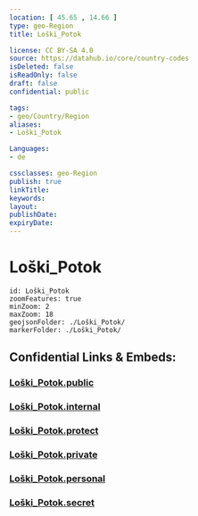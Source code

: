 ```yaml
---
location: [ 45.65 , 14.66 ] 
type: geo-Region
title: Loški_Potok

license: CC BY-SA 4.0
source: https://datahub.io/core/country-codes
isDeleted: false
isReadOnly: false
draft: false
confidential: public

tags:
- geo/Country/Region
aliases:
- Loški_Potok

Languages:
- de

cssclasses: geo-Region
publish: true
linkTitle: 
keywords: 
layout: 
publishDate: 
expiryDate: 
---
```


# Loški_Potok

```leaflet
id: Loški_Potok
zoomFeatures: true 
minZoom: 2 
maxZoom: 18
geojsonFolder: ./Loški_Potok/
markerFolder: ./Loški_Potok/
```


## Confidential Links & Embeds: 

### [Loški_Potok.public](/_public/\Earth\Continent\Europe\Europe~Central\Slovenia\Regions~Slovenia\Jugovzhodna_Slovenija\counties~Jugovzhodna_SlovenijaLoški_Potok.public.md) 

### [Loški_Potok.internal](/_internal/\Earth\Continent\Europe\Europe~Central\Slovenia\Regions~Slovenia\Jugovzhodna_Slovenija\counties~Jugovzhodna_SlovenijaLoški_Potok.internal.md) 

### [Loški_Potok.protect](/_protect/\Earth\Continent\Europe\Europe~Central\Slovenia\Regions~Slovenia\Jugovzhodna_Slovenija\counties~Jugovzhodna_SlovenijaLoški_Potok.protect.md) 

### [Loški_Potok.private](/_private/\Earth\Continent\Europe\Europe~Central\Slovenia\Regions~Slovenia\Jugovzhodna_Slovenija\counties~Jugovzhodna_SlovenijaLoški_Potok.private.md) 

### [Loški_Potok.personal](/_personal/\Earth\Continent\Europe\Europe~Central\Slovenia\Regions~Slovenia\Jugovzhodna_Slovenija\counties~Jugovzhodna_SlovenijaLoški_Potok.personal.md) 

### [Loški_Potok.secret](/_secret/\Earth\Continent\Europe\Europe~Central\Slovenia\Regions~Slovenia\Jugovzhodna_Slovenija\counties~Jugovzhodna_SlovenijaLoški_Potok.secret.md)

